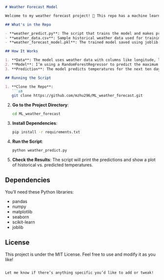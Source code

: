 ```markdown
# Weather Forecast Model

Welcome to my weather forecast project! 🎉 This repo has a machine learning model that predicts the maximum temperature for the next ten days using historical weather data. (low accuracy tho)

## What's in the Repo

- **weather_predict.py**: The script that trains the model and makes predictions.
- **weather_data.csv**: Sample historical weather data used for training the model.
- **weather_forecast_model.pkl**: The trained model saved using joblib.

## How It Works

1. **Data**: The model uses weather data with columns like longitude, latitude, year, month, day, and temperature readings.
2. **Model**: I’m using a RandomForestRegressor to predict the maximum temperature. It’s trained on historical data and then used to forecast future temperatures.
3. **Prediction**: The model predicts temperatures for the next ten days based on historical trends.

## Running the Script

1. **Clone the Repo**:
   ```sh
   git clone https://github.com/mzhu296/ML_weather_forecast.git
   ```

2. **Go to the Project Directory**:
   ```sh
   cd ML_weather_forecast
   ```

3. **Install Dependencies**:
   ```sh
   pip install -r requirements.txt
   ```

4. **Run the Script**:
   ```sh
   python weather_predict.py
   ```

5. **Check the Results**: The script will print the predictions and show a plot of historical vs. predicted temperatures.

## Dependencies

You’ll need these Python libraries:
- pandas
- numpy
- matplotlib
- seaborn
- scikit-learn
- joblib

## License

This project is under the MIT License. Feel free to use and modify it as you like!

```

Let me know if there’s anything specific you’d like to add or tweak!

